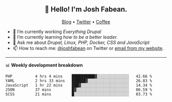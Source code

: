 <h2 align="center">👋 Hello! I'm Josh Fabean.</h2>
<p align="center">
  <a href="https://joshfabean.com">Blog</a> •
  <a href="https://twitter.com/fabean">Twitter</a> •
  <a href="https://www.buymeacoffee.com/LSxne6Yr4">Coffee</a>
</p>

- 🔭 I’m currently working *Everything Drupal*
- 🌱 I’m currently learning *how to be a better leader.*
- 💬 Ask me about *Drupal, Linux, PHP, Docker, CSS and JavaScript*
- 📫 How to reach me: [@joshfabean](https://twitter.com/joshfabean) on Twitter or [email from my website](https://joshfabean.com).

-------

📊 **Weekly development breakdown**
<!--START_SECTION:waka-->
```text
PHP          4 hrs 4 mins    ██████████▓░░░░░░░░░░░░░░   42.66 % 
YAML         2 hrs 33 mins   ██████▓░░░░░░░░░░░░░░░░░░   26.83 % 
JavaScript   1 hr 22 mins    ███▓░░░░░░░░░░░░░░░░░░░░░   14.34 % 
JSON         37 mins         █▓░░░░░░░░░░░░░░░░░░░░░░░   06.59 % 
SCSS         21 mins         █░░░░░░░░░░░░░░░░░░░░░░░░   03.73 % 
```
<!--END_SECTION:waka-->

<!--
**fabean/fabean** is a ✨ _special_ ✨ repository because its `README.md` (this file) appears on your GitHub profile.

Here are some ideas to get you started:

- 🔭 I’m currently working on ...
- 🌱 I’m currently learning ...
- 👯 I’m looking to collaborate on ...
- 🤔 I’m looking for help with ...
- 💬 Ask me about ...
- 📫 How to reach me: ...
- 😄 Pronouns: ...
- ⚡ Fun fact: ...
-->
